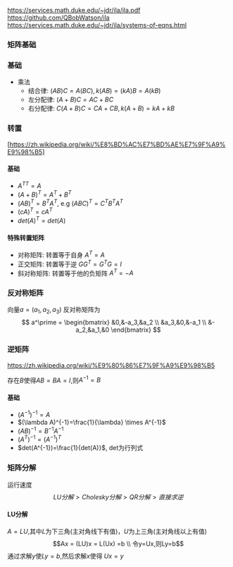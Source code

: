 
https://services.math.duke.edu/~jdr/ila/ila.pdf
https://github.com/QBobWatson/ila
https://services.math.duke.edu/~jdr/ila/systems-of-eqns.html
### 矩阵基础
### 基础
- 乘法
  - 结合律: $(AB)C = A(BC), k(AB)=(kA)B=A(kB)$
  - 左分配律: $(A + B)C = AC + BC$
  - 右分配律: $C(A + B)C = CA + CB, k(A+B)=kA+kB$
  
### 转置
[https://zh.wikipedia.org/wiki/%E8%BD%AC%E7%BD%AE%E7%9F%A9%E9%98%B5]
#### 基础
- ${A^T}^T = A$
- $(A+B)^T = A^T+B^T$
- $(AB)^T=B^TA^T$, e.g $(ABC)^T=C^TB^TA^T$
- $(cA)^T=cA^T$
- $det(A)^T=det(A)$
#### 特殊转置矩阵
- 对称矩阵: 转置等于自身 $A^T=A$
- 正交矩阵: 转置等于逆 $GG^T=G^TG=I$
- 斜对称矩阵: 转置等于他的负矩阵 $A^T=-A$

### 反对称矩阵
向量$a = (a_1,a_2,a_3)$
反对称矩阵为
$$
a^\prime = 
\begin{bmatrix}
&0,&-a_3,&a_2 \\
&a_3,&0,&-a_1 \\
&-a_2,&a_1,&0
\end{bmatrix}
$$
### 逆矩阵
https://zh.wikipedia.org/wiki/%E9%80%86%E7%9F%A9%E9%98%B5

存在$B$使得$AB=BA=I$,则$A^{-1}=B$
#### 基础
- $(A^{-1})^{-1}=A$
- $(\lambda A)^{-1}=\frac{1}{\lambda} \times A^{-1}$
- $(AB)^{-1}=B^{-1}A^{-1}$
- $(A^T)^{-1}=(A^{-1})^T$
- $det(A^{-1})=\frac{1}{det(A)}$, det为行列式

### 矩阵分解
运行速度
$$LU分解 > Cholesky分解 > QR分解 > 直接求逆$$
#### LU分解
$A=LU$,其中$L$为下三角(主对角线下有值)，$U$为上三角(主对角线以上有值)
$$Ax = (LU)x = L(Ux) =b \\
令y=Ux,则Ly=b$$
通过求解$y$使$Ly=b$,然后求解$x$使得 $Ux=y$
